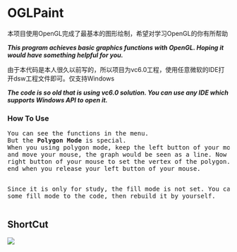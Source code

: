 <h1> OGLPaint </h1>

<p>本项目使用OpenGL完成了最基本的图形绘制，希望对学习OpenGL的你有所帮助</p>
<p><b><i>This program achieves basic graphics functions with OpenGL. Hoping it would have something helpful for you.</i></b></p>
<p>由于本代码是本人很久以前写的，所以项目为vc6.0工程，使用任意微软的IDE打开dsw工程文件即可。仅支持Windows</p>
<p><b><i>The code is so old that is using vc6.0 solution. You can use any IDE which supports Windows API to open it.</i></b></p>

<h3> How To Use </h3>
<pre>
You can see the functions in the menu.
But the <b>Polygon Mode</b> is special.
When you using polygon mode, keep the left button of your mouse down, 
and move your mouse, the graph would be seen as a line. Now you can click the 
right button of your mouse to set the vertex of the polygon. The process would 
end when you release your left button of your mouse.

Since it is only for study, the fill mode is not set. 
You can add some fill mode to the code, then rebuild it by yourself.
</pre>

<h2>ShortCut</h2>
<p><img src="https://raw.github.com/wysaid/OGLPaint/master/shortcut.jpg"></p>
